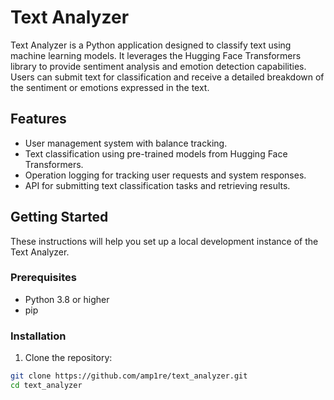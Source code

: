 # Text Analyzer

Text Analyzer is a Python application designed to classify text using machine learning models. It leverages the Hugging Face Transformers library to provide sentiment analysis and emotion detection capabilities. Users can submit text for classification and receive a detailed breakdown of the sentiment or emotions expressed in the text.

## Features

- User management system with balance tracking.
- Text classification using pre-trained models from Hugging Face Transformers.
- Operation logging for tracking user requests and system responses.
- API for submitting text classification tasks and retrieving results.

## Getting Started

These instructions will help you set up a local development instance of the Text Analyzer.

### Prerequisites

- Python 3.8 or higher
- pip

### Installation

1. Clone the repository:

```bash
git clone https://github.com/amp1re/text_analyzer.git
cd text_analyzer


 
